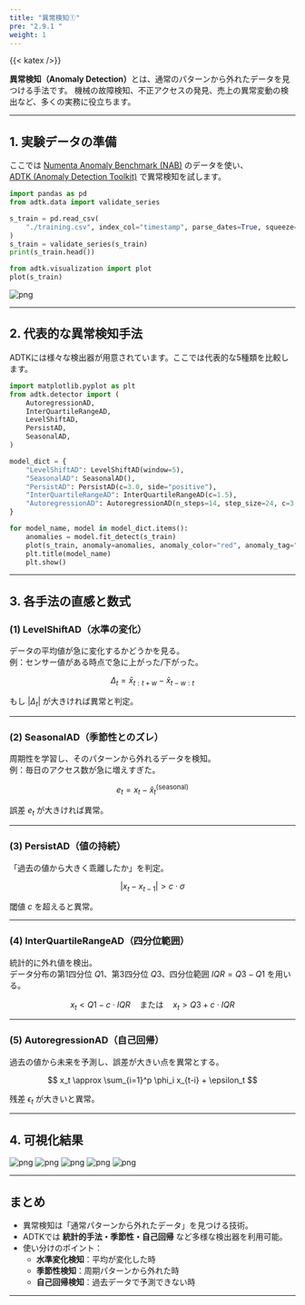 ```yaml
---
title: "異常検知①"
pre: "2.9.1 "
weight: 1
---
```


{{< katex />}}

<div class="pagetop-box">
  <p><b>異常検知（Anomaly Detection）</b>とは、通常のパターンから外れたデータを見つける手法です。  
  機械の故障検知、不正アクセスの発見、売上の異常変動の検出など、多くの実務に役立ちます。</p>
</div>

---

## 1. 実験データの準備
ここでは [Numenta Anomaly Benchmark (NAB)](https://github.com/numenta/NAB) のデータを使い、  
[ADTK (Anomaly Detection Toolkit)](https://adtk.readthedocs.io/en/stable/index.html) で異常検知を試します。

```python
import pandas as pd
from adtk.data import validate_series

s_train = pd.read_csv(
    "./training.csv", index_col="timestamp", parse_dates=True, squeeze=True
)
s_train = validate_series(s_train)
print(s_train.head())
```

```python
from adtk.visualization import plot
plot(s_train)
```

![png](/images/basic/anomaly/adtk1_files/adtk1_2_1.png)

---

## 2. 代表的な異常検知手法

ADTKには様々な検出器が用意されています。ここでは代表的な5種類を比較します。

```python
import matplotlib.pyplot as plt
from adtk.detector import (
    AutoregressionAD,
    InterQuartileRangeAD,
    LevelShiftAD,
    PersistAD,
    SeasonalAD,
)

model_dict = {
    "LevelShiftAD": LevelShiftAD(window=5),
    "SeasonalAD": SeasonalAD(),
    "PersistAD": PersistAD(c=3.0, side="positive"),
    "InterQuartileRangeAD": InterQuartileRangeAD(c=1.5),
    "AutoregressionAD": AutoregressionAD(n_steps=14, step_size=24, c=3.0),
}

for model_name, model in model_dict.items():
    anomalies = model.fit_detect(s_train)
    plot(s_train, anomaly=anomalies, anomaly_color="red", anomaly_tag="marker")
    plt.title(model_name)
    plt.show()
```

---

## 3. 各手法の直感と数式

### (1) LevelShiftAD（水準の変化）
データの平均値が急に変化するかどうかを見る。  
例：センサー値がある時点で急に上がった/下がった。  

$$
\Delta_t = \bar{x}_{t:t+w} - \bar{x}_{t-w:t} 
$$

もし $|\Delta_t|$ が大きければ異常と判定。

---

### (2) SeasonalAD（季節性とのズレ）
周期性を学習し、そのパターンから外れるデータを検知。  
例：毎日のアクセス数が急に増えすぎた。  

$$
e_t = x_t - \hat{x}_t^{(\text{seasonal})}
$$

誤差 $e_t$ が大きければ異常。

---

### (3) PersistAD（値の持続）
「過去の値から大きく乖離したか」を判定。  

$$
|x_t - x_{t-1}| > c \cdot \sigma
$$

閾値 $c$ を超えると異常。

---

### (4) InterQuartileRangeAD（四分位範囲）
統計的に外れ値を検出。  
データ分布の第1四分位 $Q1$、第3四分位 $Q3$、四分位範囲 $IQR=Q3-Q1$ を用いる。  

$$
x_t < Q1 - c \cdot IQR \quad \text{または} \quad x_t > Q3 + c \cdot IQR
$$

---

### (5) AutoregressionAD（自己回帰）
過去の値から未来を予測し、誤差が大きい点を異常とする。  

$$
x_t \approx \sum_{i=1}^p \phi_i x_{t-i} + \epsilon_t
$$

残差 $\epsilon_t$ が大きいと異常。

---

## 4. 可視化結果

![png](/images/basic/anomaly/adtk1_files/adtk1_4_0.png)
![png](/images/basic/anomaly/adtk1_files/adtk1_4_1.png)
![png](/images/basic/anomaly/adtk1_files/adtk1_4_2.png)
![png](/images/basic/anomaly/adtk1_files/adtk1_4_3.png)
![png](/images/basic/anomaly/adtk1_files/adtk1_4_4.png)

---

## まとめ
- 異常検知は「通常パターンから外れたデータ」を見つける技術。  
- ADTKでは **統計的手法・季節性・自己回帰** など多様な検出器を利用可能。  
- 使い分けのポイント：
  - **水準変化検知**：平均が変化した時  
  - **季節性検知**：周期パターンから外れた時  
  - **自己回帰検知**：過去データで予測できない時  

---
